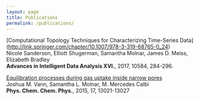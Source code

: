 ```yaml
---
layout: page
title: Publications
permalink: /publications/
---
```

[Computational Topology Techniques for Characterizing Time-Series Data]
(http://link.springer.com/chapter/10.1007/978-3-319-68765-0_24)<br>
Nicole Sanderson, Elliott Shugerman, Samantha Molnar, James D. Meiss, Elizabeth Bradley<br>
<b>Advances in Intelligent Data Analysis XVI.</b>, 2017, 10584, 284-296.


[Equilibration processes during gas uptake inside narrow pores](http://pubs.rsc.org/en/content/articlelanding/2015/cp/c5cp00502g#!divAbstract)<br>
Joshua M. Vann, Samantha L. Molnar, M. Mercedes Calbi<br>
<b>Phys. Chem. Chem. Phys.</b>, 2015, 17, 13021-13027
